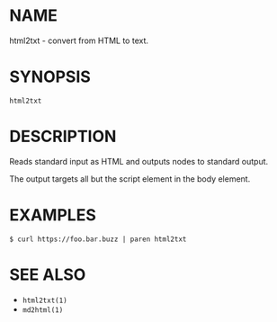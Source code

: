 # NAME
html2txt - convert from HTML to text.

# SYNOPSIS

    html2txt

# DESCRIPTION
Reads standard input as HTML and outputs nodes to standard output.

The output targets all but the script element in the body element.

# EXAMPLES

    $ curl https://foo.bar.buzz | paren html2txt

# SEE ALSO
- `html2txt(1)`
- `md2html(1)`
